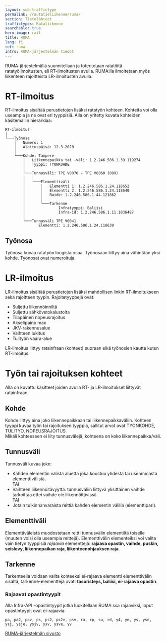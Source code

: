 ```yaml
---
layout: sub-traffictype
permalink: /rautatieliikenne/ruma/
section: Tietolähteet
traffictypes: Rataliikenne
searchable: true
hero-image: rail
title: RUMA
lang: fi
ref: ruma
intro: RUMA-järjestelmän tiedot
---
```


RUMA-järjestelmällä suunnitellaan ja toteutetaan ratatöitä ratatyöilmoitusten, eli RT-ilmoitusten avulla. RUMA:lla ilmoitetaan myös liikenteen rajoitteista LR-ilmoitusten avulla.

# RT-ilmoitus
RT-ilmoitus sisältää perustietojen lisäksi ratatyön kohteen. Kohteita voi olla useampia ja ne ovat eri tyyppisiä. Alla on yritetty kuvata kohteiden käsitemallin hierarkiaa:
```
RT-ilmoitus
│
└───Työnosa
    │   Numero: 1
    │   Aloituspäivä: 12.3.2020
    │
    └───Kohde: Tampere
        │   Liikennepaikka tai -väli: 1.2.246.586.1.39.119274
        │   Tyyppi: TYONKOHDE
        │
        └───Tunnusväli: TPE V0070 - TPE V0060 (008)
        │   │
        │   └───Elementtiväli
        │       │   Elementti 1: 1.2.246.586.1.24.118652
        │       │   Elementti 2: 1.2.246.586.1.24.118640
        │       │   Raide: 1.2.246.586.1.44.121862
        │       │
        │       └───Tarkenne
        │               Infratyyppi: Baliisi
        │               Infra-id: 1.2.246.586.1.11.1036487
        │
        └───Tunnusväli TPE V0041
               Elementti: 1.2.246.586.1.24.118630
```

## Työnosa
Työnosa kuvaa ratatyön loogista osaa. Työnosaan liittyy aina vähintään yksi kohde. Työnosat ovat numeroituja.

# LR-ilmoitus
LR-ilmoitus sisältää perustietojen lisäksi mahdollisen linkin RT-ilmoitukseen sekä rajoitteen tyypin. Rajoitetyyppejä ovat:  
- Suljettu liikennöinniltä
- Suljettu sähkövetokalustolta
- Tilapäinen nopeusrajoitus
- Akselipaino max
- JKV-rakennusalue
- Vaihteen lukitus
- Tulityön vaara-alue

LR-ilmoitus liittyy ratainfraan (kohteet) suoraan eikä työnosien kautta kuten RT-ilmoitus.

# Työn tai rajoituksen kohteet
Alla on kuvattu käsitteet joiden avulla RT- ja LR-ilmoitukset liittyvät ratainfraan.

## Kohde
Kohde liittyy aina joko liikennepaikkaan tai liikennepaikkaväliin. Kohteen tyyppi kuvaa työn tai rajoituksen tyyppiä, sallitut arvot ovat TYONKOHDE, TULITYO, NOPEUSRAJOITUS.  
Mikäli kohteeseen ei liity tunnusvälejä, kohteena on koko liikennepaikka/väli.

## Tunnusväli
Tunnusväli kuvaa joko:
- Kahden elementin välistä aluetta joka koostuu yhdestä tai useammasta elementtivälistä.  
TAI
- Vaihteen liikennöitävyyttä: tunnusväliin liittyvä yksittäinen vaihde tarkoittaa ettei vaihde ole 
liikennöitävissä.  
TAI
- Jotain tulkinnanvaraista reittiä kahden elementin välillä (elementtipari).

## Elementtiväli
Elementtiväleistä muodostetaan reitti tunnusvälin elementiltä toiselle (muuten voisi olla useampia reittejä). Elementtivälin elementeiksi voi valita vain tietyn tyyppisiä *rajaavia* elementtejä: **rajaava opastin, vaihde, puskin, seislevy, liikennepaikan raja, liikenteenohjauksen raja**.  

## Tarkenne
Tarkenteella voidaan valita kohteeksi ei-rajaava elementti elementtivälin sisältä, tarkenne-elementtejä ovat: **tasoristeys, baliisi, ei-rajaava opastin**.

### Rajaavat opastintyypit
Alla Infra-API -opastintyypit jotka luokitellaan RUMA:ssa rajaaviksi, loput opastintyypit ovat ei-rajaavia.
```
pa, pa2, pav, ps, ps2, ps2v, psv, ra, rp, su, rd, y4, ye, ys, yse, ysj, ysje, ysjv, ysv, ysve, yv
```

[RUMA-järjestelmän sivusto](https://fintraffic.fi/fi/finrail/ruma)
